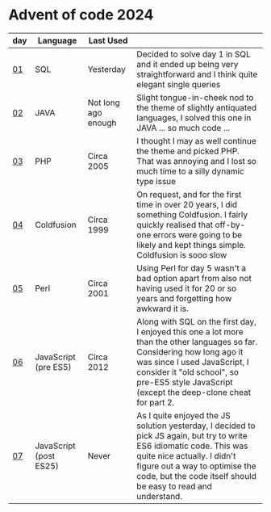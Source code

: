 # Advent of code 2024

| day            | Language               | Last Used           |                                                                                                                                                                                                                                                           |
|----------------|------------------------|---------------------|-----------------------------------------------------------------------------------------------------------------------------------------------------------------------------------------------------------------------------------------------------------|
| [01](./day01/) | SQL                    | Yesterday           | Decided to solve day 1 in SQL and it ended up being very straightforward and I think quite elegant single queries                                                                                                                                         |
| [02](./day02/) | JAVA                   | Not long ago enough | Slight tongue-in-cheek nod to the theme of slightly antiquated languages, I solved this one in JAVA ... so much code ...                                                                                                                                  |
| [03](./day03/) | PHP                    | Circa 2005          | I thought I may as well continue the theme and picked PHP. That was annoying and I lost so much time to a silly dynamic type issue                                                                                                                        |
| [04](./day04/) | Coldfusion             | Circa 1999          | On request, and for the first time in over 20 years, I did something Coldfusion. I fairly quickly realised that off-by-one errors were going to be likely and kept things simple. Coldfusion is sooo slow                                                 |
| [05](./day05/) | Perl                   | Circa 2001          | Using Perl for day 5 wasn't a bad option apart from also not having used it for 20 or so years and forgetting  how awkward it is.                                                                                                                         |
| [06](./day06/) | JavaScript (pre ES5)   | Circa 2012          | Along with SQL on the first day, I enjoyed this one a lot more than the other languages so far. Considering how long ago it was since I used JavaScript, I consider it "old school", so pre-ES5 style JavaScript (except the deep-clone cheat for part 2. |
| [07](./day07/) | JavaScript (post ES25) | Never               | As I quite enjoyed the JS solution yesterday, I decided to pick JS again, but try to write ES6 idiomatic code. This was quite nice actually. I didn't figure out a way to optimise the code, but the code itself should be easy to read and understand.   |
